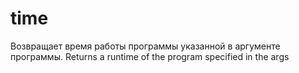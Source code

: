 # time
Возвращает время работы программы указанной в аргументе программы.
Returns a runtime of the program specified in the args
